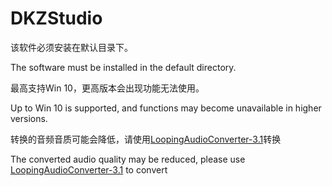 # DKZStudio

该软件必须安装在默认目录下。

The software must be installed in the default directory.

最高支持Win 10，更高版本会出现功能无法使用。

Up to Win 10 is supported, and functions may become unavailable in higher versions.

转换的音频音质可能会降低，请使用[LoopingAudioConverter-3.1](https://github.com/Little-Data/Gametoolkit/releases/tag/V3.1)转换

The converted audio quality may be reduced, please use [LoopingAudioConverter-3.1](https://github.com/Little-Data/Gametoolkit/releases/tag/V3.1) to convert